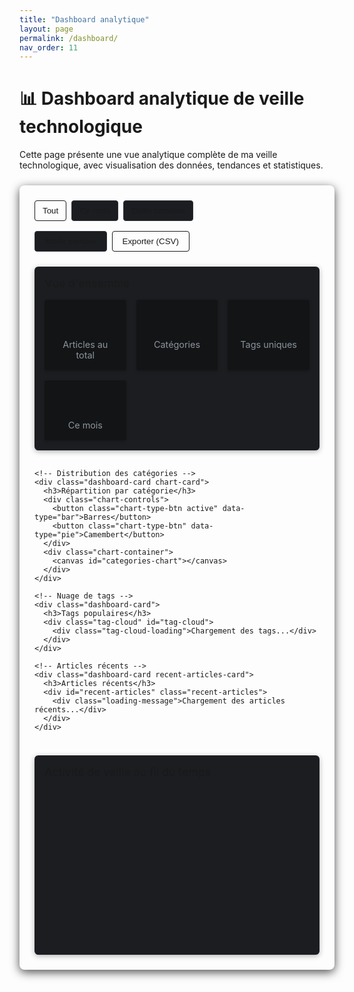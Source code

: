 ```yaml
---
title: "Dashboard analytique"
layout: page
permalink: /dashboard/
nav_order: 11
---
```


# <span>📊</span> Dashboard analytique de veille technologique

Cette page présente une vue analytique complète de ma veille technologique, avec visualisation des données, tendances et statistiques.

<div class="dashboard-container">
  <div class="dashboard-controls">
    <div class="timeframe-selector">
      <button class="timeframe-btn active" data-period="all">Tout</button>
      <button class="timeframe-btn" data-period="month">Ce mois</button>
      <button class="timeframe-btn" data-period="week">Cette semaine</button>
    </div>
    <div class="view-controls">
      <button id="toggle-theme-dashboard" class="dashboard-btn">Mode sombre</button>
      <button id="export-data" class="dashboard-btn primary">Exporter (CSV)</button>
    </div>
  </div>

  <div class="dashboard-grid">
    <!-- Vue générale -->
    <div class="dashboard-card overview">
      <h3>Vue d'ensemble</h3>
      <div class="stats-grid">
        <div class="stat-card">
          <div class="stat-value" id="total-article-count">--</div>
          <div class="stat-label">Articles au total</div>
        </div>
        <div class="stat-card">
          <div class="stat-value" id="categories-count">--</div>
          <div class="stat-label">Catégories</div>
        </div>
        <div class="stat-card">
          <div class="stat-value" id="tags-count">--</div>
          <div class="stat-label">Tags uniques</div>
        </div>
        <div class="stat-card">
          <div class="stat-value" id="recent-count">--</div>
          <div class="stat-label">Ce mois</div>
        </div>
      </div>
    </div>

    <!-- Distribution des catégories -->
    <div class="dashboard-card chart-card">
      <h3>Répartition par catégorie</h3>
      <div class="chart-controls">
        <button class="chart-type-btn active" data-type="bar">Barres</button>
        <button class="chart-type-btn" data-type="pie">Camembert</button>
      </div>
      <div class="chart-container">
        <canvas id="categories-chart"></canvas>
      </div>
    </div>

    <!-- Nuage de tags -->
    <div class="dashboard-card">
      <h3>Tags populaires</h3>
      <div class="tag-cloud" id="tag-cloud">
        <div class="tag-cloud-loading">Chargement des tags...</div>
      </div>
    </div>

    <!-- Articles récents -->
    <div class="dashboard-card recent-articles-card">
      <h3>Articles récents</h3>
      <div id="recent-articles" class="recent-articles">
        <div class="loading-message">Chargement des articles récents...</div>
      </div>
    </div>
  </div>

  <!-- Chronologie -->
  <div class="dashboard-card timeline-card">
    <h3>Activité de veille au fil du temps</h3>
    <div class="chart-container">
      <canvas id="timeline-chart"></canvas>
    </div>
  </div>
</div>

<style>
  /* Styles du dashboard */
  .dashboard-container {
    background-color: var(--color-sidebar-background);
    border-radius: 8px;
    padding: 1.5rem;
    margin: 1.5rem 0;
    box-shadow: 0 4px 15px rgba(0, 0, 0, 0.7);
  }

  .dashboard-controls {
    display: flex;
    justify-content: space-between;
    margin-bottom: 1.5rem;
    flex-wrap: wrap;
    gap: 1rem;
  }

  .timeframe-selector, .view-controls {
    display: flex;
    gap: 0.5rem;
  }

  .timeframe-btn, .chart-type-btn {
    background-color: #1b1d21;
    border: 1px solid #30363d;
    color: var(--color-text);
    padding: 0.5rem 0.75rem;
    border-radius: 4px;
    cursor: pointer;
    transition: background-color 0.2s, box-shadow 0.2s;
  }

  .timeframe-btn:hover, .chart-type-btn:hover {
    background-color: #30363d;
  }

  .timeframe-btn.active, .chart-type-btn.active {
    background-color: var(--color-accent);
    color: var(--color-background);
    border-color: var(--color-accent);
  }

  .dashboard-btn {
    background-color: #1b1d21;
    border: 1px solid #30363d;
    color: var(--color-text);
    padding: 0.5rem 1rem;
    border-radius: 4px;
    font-weight: 500;
    cursor: pointer;
    transition: background-color 0.2s, box-shadow 0.2s;
  }

  .dashboard-btn.primary {
    background-color: var(--color-accent);
    color: var(--color-background);
    border-color: var(--color-accent);
  }

  .dashboard-btn:hover {
    box-shadow: 0 2px 8px rgba(0, 0, 0, 0.5);
  }

  .dashboard-grid {
    display: grid;
    grid-template-columns: repeat(auto-fit, minmax(300px, 1fr));
    gap: 1rem;
    margin-bottom: 1.5rem;
  }

  .dashboard-card {
    background-color: #1b1d21;
    border-radius: 6px;
    padding: 1rem;
    box-shadow: 0 2px 8px rgba(0, 0, 0, 0.3);
  }

  .dashboard-card h3 {
    margin-top: 0;
    margin-bottom: 1rem;
    font-size: 1.1rem;
    font-weight: 500;
    color: var(--color-accent);
  }

  .stats-grid {
    display: grid;
    grid-template-columns: repeat(auto-fit, minmax(120px, 1fr));
    gap: 1rem;
  }

  .stat-card {
    background-color: #131415;
    padding: 1rem;
    border-radius: 4px;
    text-align: center;
    box-shadow: 0 2px 5px rgba(0, 0, 0, 0.2);
  }

  .stat-value {
    font-size: 2rem;
    font-weight: 700;
    margin-bottom: 0.5rem;
    background: linear-gradient(90deg, var(--color-accent), var(--color-accent-alt));
    -webkit-background-clip: text;
    background-clip: text;
    -webkit-text-fill-color: transparent;
  }

  .stat-label {
    font-size: 0.9rem;
    color: #8b949e;
  }

  .chart-card {
    grid-column: span 2;
  }

  .chart-controls {
    display: flex;
    justify-content: flex-end;
    margin-bottom: 0.75rem;
    gap: 0.5rem;
  }

  .chart-container {
    height: 250px;
    position: relative;
  }

  .tag-cloud {
    display: flex;
    flex-wrap: wrap;
    justify-content: center;
    padding: 1rem;
    min-height: 150px;
  }

  .tag-cloud-item {
    display: inline-block;
    margin: 0.25rem;
    padding: 0.25rem 0.5rem;
    border-radius: 12px;
    background-color: rgba(8, 247, 254, 0.1);
    color: var(--color-text);
    cursor: pointer;
    transition: transform 0.2s, background-color 0.2s;
  }

  .tag-cloud-item:hover {
    transform: scale(1.1);
    background-color: rgba(8, 247, 254, 0.2);
  }

  .tag-cloud-item.size-1 { font-size: 0.85rem; }
  .tag-cloud-item.size-2 { font-size: 1rem; }
  .tag-cloud-item.size-3 { font-size: 1.15rem; }
  .tag-cloud-item.size-4 { font-size: 1.3rem; font-weight: 600; }

  .tag-cloud-loading, .loading-message {
    color: #8b949e;
    text-align: center;
    padding: 2rem 0;
  }

  .recent-articles {
    max-height: 350px;
    overflow-y: auto;
    padding-right: 0.5rem;
  }

  .recent-articles-card {
    grid-row: span 2;
  }

  .article-item {
    padding: 0.75rem;
    margin-bottom: 0.5rem;
    background-color: #131415;
    border-radius: 4px;
    transition: transform 0.2s;
  }

  .article-item:hover {
    transform: translateY(-2px);
    box-shadow: 0 2px 5px rgba(0, 0, 0, 0.3);
  }

  .article-title {
    margin: 0 0 0.5rem 0;
    font-size: 1rem;
    font-weight: 500;
  }

  .article-title a {
    color: var(--color-accent);
    text-decoration: none;
  }

  .article-title a:hover {
    text-decoration: underline;
  }

  .article-meta {
    display: flex;
    justify-content: space-between;
    font-size: 0.8rem;
    color: #8b949e;
  }

  .article-category {
    padding: 0.15rem 0.5rem;
    border-radius: 10px;
    color: var(--color-background);
    font-weight: 500;
  }

  .timeline-card {
    margin-top: 1rem;
  }

  /* Responsive */
  @media (max-width: 768px) {
    .dashboard-controls {
      flex-direction: column;
    }

    .chart-card {
      grid-column: span 1;
    }

    .stat-card {
      padding: 0.75rem;
    }

    .stat-value {
      font-size: 1.5rem;
    }
  }
</style>

<script>
/**
 * Dashboard analytique avancé - Script corrigé
 */
document.addEventListener("DOMContentLoaded", () => {
  console.log("Initialisation du dashboard analytique avancé");
  
  // Vérifier si nous sommes sur la page dashboard
  const dashboardContainer = document.querySelector(".dashboard-container");
  if (!dashboardContainer) {
    console.log("Conteneur de dashboard non trouvé");
    return;
  }
  
  initDashboard();
});
let siteRoot;
// Replace the existing initDashboard function with this improved version
async function initDashboard() {

    // Construction of base URL
  siteRoot = window.location.origin + (window.location.pathname.includes("/veille_techno-OC") ? "/veille_techno-OC/" : "/");

  // Configuration des catégories
  const categories = [
    { id: "auto_tests", label: "🧪 Tests", color: "#4285F4", tag: "test" },
    { id: "auto_ui", label: "🎨 UI", color: "#EA4335", tag: "ui" },
    { id: "auto_paradigmes", label: "🧠 Paradigmes", color: "#FBBC05", tag: "paradigm" },
    { id: "auto_stack", label: "🌐 Java/Angular", color: "#34A853", tag: "stack" }
  ];
  
  // Construction de l'URL de base plus robuste pour GitHub Pages
  const siteRoot = window.location.origin + (window.location.pathname.includes("/veille_techno-OC") 
    ? "/veille_techno-OC/" 
    : "/");
  
  console.log("URL de base pour récupérer les données:", siteRoot);
  
  // Variables pour stocker les données
  let totalArticleCount = 0;
  let allArticles = [];
  let allTags = {};
  const categoryStats = [];
  
  // Charger les données pour toutes les catégories
  for (const category of categories) {
    try {
      // Simplifier pour n'utiliser que les URL qui fonctionnent selon la console
const possibleUrls = [
  `${siteRoot}${category.id}/`,
  `${siteRoot}${category.id}`,
  `${siteRoot}${category.id}.html`
];
      
      console.log(`Tentatives d'URLs pour ${category.label}:`, possibleUrls);
      console.log(`Full URL being attempted: ${possibleUrls[0]}`);
      // Tester les URLs jusqu'à ce qu'une fonctionne
      let text = null;
      for (const url of possibleUrls) {
        try {
          const response = await fetch(url);
          if (response.ok) {
            text = await response.text();
            console.log(`URL fonctionnelle trouvée pour ${category.label}: ${url}`);
            break;
          }
        } catch (error) {
          console.warn(`Échec de fetch pour ${url}:`, error.message);
        }
      }
      
      if (!text) {
        throw new Error(`Aucune URL n'a fonctionné pour ${category.id}`);
      }
      
      // Créer un parser pour traiter le HTML
      const parser = new DOMParser();
      const doc = parser.parseFromString(text, 'text/html');
      
      // Extraire les articles des éléments li
      const listItems = doc.querySelectorAll("li");
      const articles = [];
      
      listItems.forEach(item => {
        // Vérifier si c'est un article
        const linkElement = item.querySelector("a");
        if (!linkElement) return;
        
        const title = linkElement.textContent.trim();
        const url = linkElement.getAttribute("href");
        
        // Tenter d'extraire les données depuis l'attribut data-article si disponible
        const dataSpan = item.querySelector('span[data-article]');
        if (dataSpan) {
          try {
            const articleData = JSON.parse(dataSpan.getAttribute('data-article').replace(/&apos;/g, "'"));
            
            // Extraire les tags
            const tags = articleData.tags || [];
            
            // Mettre à jour le compteur de tags global
            tags.forEach(tag => {
              if (!allTags[tag]) allTags[tag] = 0;
              allTags[tag]++;
            });
            
            // Créer l'objet article
            articles.push({
              title: articleData.title,
              url: articleData.link || url,
              date: new Date(articleData.date),
              dateStr: articleData.date || "Date inconnue",
              tags,
              category: category.label,
              categoryId: category.id,
              categoryColor: category.color
            });
            
            return;
          } catch (e) {
            console.warn("Erreur parsing data-article:", e);
          }
        }
        
        // Méthode alternative si data-article n'est pas disponible
        // Extraire la date (généralement en italique ou entre *)
        let dateStr = "Date inconnue";
        const italicDate = item.querySelector("em");
        if (italicDate) {
          dateStr = italicDate.textContent.trim();
        } else {
          const content = item.textContent;
          const dateMatch = content.match(/\*([^*]+)\*/);
          if (dateMatch) {
            dateStr = dateMatch[1].trim();
          }
        }
        
        // Extraire les tags (généralement en `#tag`)
        const tags = [];
        const codeElements = item.querySelectorAll("code");
        codeElements.forEach(code => {
          const text = code.textContent.trim();
          if (text.startsWith("#")) {
            const tag = text.substring(1);
            tags.push(tag);
            
            // Mettre à jour le compteur de tags global
            if (!allTags[tag]) allTags[tag] = 0;
            allTags[tag]++;
          }
        });
        
        let date = null;
        try {
          date = new Date(dateStr);
          if (isNaN(date.getTime())) date = null;
        } catch (e) {
          date = null;
        }
        
        articles.push({
          title,
          url,
          date,
          dateStr,
          tags,
          category: category.label,
          categoryId: category.id,
          categoryColor: category.color
        });
      });
      
      // Ajouter les articles à l'array global
      allArticles = [...allArticles, ...articles];
      const count = articles.length;
      totalArticleCount += count;
      
      console.log(`Articles extraits pour ${category.label}: ${count}`);
      
      // Ajouter les stats de catégorie
      categoryStats.push({
        label: category.label,
        count,
        color: category.color,
        tag: category.tag
      });
      
    } catch (error) {
      console.error(`Erreur lors du chargement de ${category.id}:`, error);
      
      // Ajouter des données fictives en cas d'erreur
      categoryStats.push({
        label: category.label,
        count: 0,
        color: category.color,
        tag: category.tag
      });
    }
  }
  
  console.log("Toutes les données sont chargées");
  console.log("Articles totaux:", totalArticleCount);
  console.log("Stats des catégories:", categoryStats);
  console.log("Tags uniques:", Object.keys(allTags).length);
  
  // Continuer avec le reste de la fonction pour mettre à jour l'UI
  updateDashboardStats(totalArticleCount, categories.length, Object.keys(allTags).length, allArticles);
  
  // Charger Chart.js si nécessaire et créer les visualisations
  if (typeof Chart === 'undefined') {
    console.log("Chargement de Chart.js...");
    await loadChartJS();
  }
  
  createCategoryChart(categoryStats);
  createTagCloud(allTags);
  displayRecentArticles(allArticles);
  createTimelineChart(allArticles);
  
  // Initialiser les contrôles du dashboard
  initDashboardControls(allArticles, categoryStats, allTags);
}

function updateDashboardStats(totalCount, categoriesCount, tagsCount, articles) {
  const totalArticleCount = document.getElementById('total-article-count');
  const categoriesCountElement = document.getElementById('categories-count');
  const tagsCountElement = document.getElementById('tags-count');
  const recentCountElement = document.getElementById('recent-count');
  
  // Vérifier que les éléments existent
  if (!totalArticleCount || !categoriesCountElement || !tagsCountElement || !recentCountElement) {
    console.error("Éléments de statistiques non trouvés dans le DOM");
    return;
  }
  
  // Mettre à jour les cartes de statistiques
  totalArticleCount.textContent = totalCount;
  categoriesCountElement.textContent = categoriesCount;
  tagsCountElement.textContent = tagsCount;
  
  // Compter les articles de ce mois
  const now = new Date();
  const thisMonth = now.getMonth();
  const thisYear = now.getFullYear();
  
  const recentArticles = articles.filter(article => {
    if (!article.date) return false;
    return article.date.getMonth() === thisMonth && article.date.getFullYear() === thisYear;
  });
  
  recentCountElement.textContent = recentArticles.length;
}

async function loadChartJS() {
  return new Promise((resolve, reject) => {
    const script = document.createElement('script');
    script.src = "https://cdnjs.cloudflare.com/ajax/libs/Chart.js/3.9.1/chart.min.js";
    script.integrity = "sha512-ElRFoEQdI5Ht6kZvyzXhYG9NqjtkmlkfYk0wr6wHxU9JEHakS7UJZNeml5ALk+8IKlU6jDgMabC3vkumRokgJA==";
    script.crossOrigin = "anonymous";
    script.referrerPolicy = "no-referrer";
    
    script.onload = () => {
      console.log("Chart.js chargé avec succès");
      resolve();
    };
    script.onerror = () => {
      console.error("Échec du chargement de Chart.js");
      reject(new Error("Échec du chargement de Chart.js"));
    };
    
    document.head.appendChild(script);
  });
}

function createCategoryChart(categoryStats) {
  const ctx = document.getElementById('categories-chart')?.getContext('2d');
  if (!ctx) {
    console.error("Contexte du canvas pour le graphique des catégories non trouvé");
    return;
  }
  
  // Vérifier si nous avons des données à afficher
  if (categoryStats.length === 0) {
    console.warn("Pas de données pour le graphique des catégories");
    return;
  }
  
  // Graphique initial (diagramme à barres)
  createChart('bar');
  
  // Boutons de changement de type de graphique
  const chartTypeButtons = document.querySelectorAll('.chart-type-btn');
  chartTypeButtons.forEach(button => {
    button.addEventListener('click', function() {
      // Mettre à jour l'état actif
      chartTypeButtons.forEach(btn => btn.classList.remove('active'));
      this.classList.add('active');
      
      // Créer un nouveau graphique avec le type sélectionné
      createChart(this.getAttribute('data-type'));
    });
  });
  
  function createChart(type) {
    // Détruire le graphique existant s'il y en a un
    const existingChart = Chart.getChart(ctx.canvas);
    if (existingChart) {
      existingChart.destroy();
    }
    
    // Préparer les données
    const labels = categoryStats.map(item => item.label);
    const data = categoryStats.map(item => item.count);
    const colors = categoryStats.map(item => item.color);
    
    console.log(`Création du graphique de type ${type} avec données:`, { labels, data, colors });
    
    // Options communes
    const options = {
      responsive: true,
      maintainAspectRatio: false,
      plugins: {
        legend: {
          display: type === 'pie',
          position: 'bottom',
          labels: {
            color: getComputedStyle(document.documentElement).getPropertyValue('--color-text'),
            padding: 15,
            usePointStyle: true,
            font: {
              size: 12
            }
          }
        },
        tooltip: {
          callbacks: {
            label: function(context) {
              const label = context.label || '';
              const value = context.raw || 0;
              return `${label}: ${value} article${value !== 1 ? 's' : ''}`;
            }
          }
        }
      }
    };
    
    // Options spécifiques au type
    if (type === 'bar') {
      Object.assign(options, {
        scales: {
          y: {
            beginAtZero: true,
            ticks: {
              precision: 0,
              color: getComputedStyle(document.documentElement).getPropertyValue('--color-text')
            },
            grid: {
              color: '#30363d'
            }
          },
          x: {
            ticks: {
              color: getComputedStyle(document.documentElement).getPropertyValue('--color-text')
            },
            grid: {
              color: '#30363d'
            }
          }
        }
      });
    }
    
    // Créer le graphique
    new Chart(ctx, {
      type: type,
      data: {
        labels: labels,
        datasets: [{
          label: 'Nombre d\'articles',
          data: data,
          backgroundColor: colors,
          borderColor: type === 'bar' ? colors.map(color => adjustColor(color, -20)) : '#fff',
          borderWidth: type === 'bar' ? 1 : 2,
          hoverOffset: type === 'pie' ? 15 : 0
        }]
      },
      options: options
    });
  }
}

function createTagCloud(tags) {
  const tagCloudElement = document.getElementById('tag-cloud');
  if (!tagCloudElement) {
    console.error("Conteneur pour le nuage de tags non trouvé");
    return;
  }
  
  // Effacer le message de chargement
  tagCloudElement.innerHTML = '';
  
  // Convertir en tableau et trier par fréquence
  const tagArray = Object.entries(tags)
    .map(([tag, count]) => ({ tag, count }))
    .sort((a, b) => b.count - a.count);
  
  if (tagArray.length === 0) {
    tagCloudElement.innerHTML = '<div class="tag-cloud-loading">Aucun tag trouvé</div>';
    return;
  }
  
  console.log("Tags les plus populaires:", tagArray.slice(0, 5));
  
  // Trouver le compte maximum pour le dimensionnement
  const maxCount = tagArray[0].count;
  
  // Créer les éléments du nuage de tags
  tagArray.forEach(({ tag, count }) => {
    // Calculer la classe de taille (1-4) basée sur le compte relatif
    const sizeClass = Math.max(1, Math.min(4, Math.ceil((count / maxCount) * 4)));
    
    // Calculer la couleur en fonction de la fréquence
    const hue = (count / maxCount) * 180 + 180; // Du cyan au rose
    const color = `hsl(${hue}, 80%, 65%)`;
    
    const tagElement = document.createElement('span');
    tagElement.className = `tag-cloud-item size-${sizeClass}`;
    tagElement.style.color = color;
    tagElement.textContent = tag;
    tagElement.setAttribute('data-count', count);
    tagElement.setAttribute('title', `${count} article${count !== 1 ? 's' : ''}`);
    
    tagElement.addEventListener('click', () => {
      window.location.href = `${siteRoot}latest-updates?tag=${encodeURIComponent(tag)}`;
    });
    
    tagCloudElement.appendChild(tagElement);
  });
}

function displayRecentArticles(articles) {
  const container = document.getElementById('recent-articles');
  if (!container) {
    console.error("Conteneur pour les articles récents non trouvé");
    return;
  }
  
  // Effacer le message de chargement
  container.innerHTML = '';
  
  if (articles.length === 0) {
    container.innerHTML = '<div class="loading-message">Aucun article trouvé</div>';
    return;
  }
  
  // Trier par date (plus récent d'abord)
  const sortedArticles = [...articles].sort((a, b) => {
    if (a.date && b.date) return b.date - a.date;
    if (a.date) return -1;
    if (b.date) return 1;
    return 0;
  });
  
  console.log("Articles récents à afficher:", sortedArticles.slice(0, 3).map(a => a.title));
  
  // Afficher les 10 articles les plus récents
  sortedArticles.slice(0, 10).forEach(article => {
    const itemElement = document.createElement('div');
    itemElement.className = 'article-item';
    itemElement.setAttribute('data-category', article.categoryId);
    
    // Formater la date proprement si possible
    let formattedDate = article.dateStr;
    if (article.date) {
      try {
        formattedDate = article.date.toLocaleDateString();
      } catch (e) {
        // Garder le format original si le formatage échoue
      }
    }
    
    itemElement.innerHTML = `
      <h4 class="article-title">
        <a href="${article.url}" target="_blank" rel="noopener noreferrer">${article.title}</a>
      </h4>
      <div class="article-meta">
        <span class="article-category" style="background-color: ${article.categoryColor}">
          ${article.category}
        </span>
        <span class="article-date">${formattedDate}</span>
      </div>
    `;
    
    container.appendChild(itemElement);
  });
}

function createTimelineChart(articles) {
  const ctx = document.getElementById('timeline-chart')?.getContext('2d');
  if (!ctx || articles.length === 0) {
    console.warn("Contexte du graphique de chronologie non trouvé ou pas d'articles");
    return;
  }
  
  // Regrouper les articles par mois
  const articlesByMonth = {};
  const articlesByMonthCategory = {};
  
  articles.forEach(article => {
    if (!article.date) return;
    
    const month = `${article.date.getFullYear()}-${String(article.date.getMonth() + 1).padStart(2, '0')}`;
    
    // Compter le total par mois
    if (!articlesByMonth[month]) {
      articlesByMonth[month] = 0;
    }
    articlesByMonth[month]++;
    
    // Compter par catégorie et mois
    if (!articlesByMonthCategory[month]) {
      articlesByMonthCategory[month] = {};
    }
    
    const categoryId = article.categoryId;
    if (!articlesByMonthCategory[month][categoryId]) {
      articlesByMonthCategory[month][categoryId] = 0;
    }
    articlesByMonthCategory[month][categoryId]++;
  });
  
  // Trier les mois
  const months = Object.keys(articlesByMonth).sort();
  
  // Préparer la structure du dataset 
  const sortedArticles = [];
  months.forEach(month => {
    const [year, monthNumber] = month.split('-');
    const date = new Date(year, monthNumber - 1, 1);
    const label = date.toLocaleDateString('fr-FR', { year: 'numeric', month: 'short' });
    
    sortedArticles.push({
      month,
      label,
      count: articlesByMonth[month],
      counts: articlesByMonthCategory[month]
    });
  });
  
  // Prendre les 12 derniers mois (ou moins s'il n'y a pas assez de données)
  const timelineData = sortedArticles.slice(-12);
  
  console.log("Données de chronologie:", timelineData);
  
  // Obtenir les catégories
  const categories = [
    { id: "auto_tests", label: "Tests", color: "#4285F4" },
    { id: "auto_ui", label: "UI", color: "#EA4335" },
    { id: "auto_paradigmes", label: "Paradigmes", color: "#FBBC05" },
    { id: "auto_stack", label: "Java/Angular", color: "#34A853" }
  ];
  
  // Préparer les datasets pour chaque catégorie
  const datasets = categories.map(category => {
    return {
      label: category.label,
      data: timelineData.map(item => item.counts && item.counts[category.id] ? item.counts[category.id] : 0),
      backgroundColor: category.color,
      borderColor: category.color,
      borderWidth: 2,
      tension: 0.3,
      fill: false
    };
  });
  
  // Créer le graphique
  new Chart(ctx, {
    type: 'line',
    data: {
      labels: timelineData.map(item => item.label),
      datasets: datasets
    },
    options: {
      responsive: true,
      maintainAspectRatio: false,
      plugins: {
        legend: {
          display: true,
          position: 'top',
          labels: {
            color: getComputedStyle(document.documentElement).getPropertyValue('--color-text'),
            usePointStyle: true,
            font: {
              size: 12
            }
          }
        },
        tooltip: {
          mode: 'index',
          intersect: false
        }
      },
      scales: {
        y: {
          beginAtZero: true,
          stacked: true,
          ticks: {
            precision: 0,
            color: getComputedStyle(document.documentElement).getPropertyValue('--color-text')
          },
          grid: {
            color: '#30363d'
          }
        },
        x: {
          ticks: {
            color: getComputedStyle(document.documentElement).getPropertyValue('--color-text')
          },
          grid: {
            color: '#30363d'
          }
        }
      }
    }
  });
}

function initDashboardControls(allArticles, categoryStats, allTags) {
  // Bascule de thème
  const themeToggle = document.getElementById('toggle-theme-dashboard');
  if (themeToggle) {
    themeToggle.addEventListener('click', () => {
      document.body.classList.toggle('dark-theme');
      themeToggle.textContent = document.body.classList.contains('dark-theme') 
        ? 'Mode clair' 
        : 'Mode sombre';
      localStorage.setItem('theme', document.body.classList.contains('dark-theme') ? 'dark' : 'light');
    });
    
    // Appliquer le thème sauvegardé
    const savedTheme = localStorage.getItem('theme');
    if (savedTheme === 'dark') {
      document.body.classList.add('dark-theme');
      themeToggle.textContent = 'Mode clair';
    }
  }
  
  // Filtrage par période
  const timeframeButtons = document.querySelectorAll('.timeframe-btn');
  timeframeButtons.forEach(button => {
    button.addEventListener('click', function() {
      // Mettre à jour l'état actif
      timeframeButtons.forEach(btn => btn.classList.remove('active'));
      this.classList.add('active');
      
      // Filtrer les données selon la période sélectionnée
      const period = this.getAttribute('data-period');
      filterArticlesByPeriod(period, allArticles, categoryStats, allTags);
    });
  });
  
  // Export CSV
  const exportButton = document.getElementById('export-data');
  if (exportButton) {
    exportButton.addEventListener('click', () => {
      exportCSV(allArticles, categoryStats, allTags);
    });
  }
}

function filterArticlesByPeriod(period, allArticles, categoryStats, allTags) {
  let filteredArticles = [];
  const now = new Date();
  
  switch (period) {
    case 'week':
      // 7 derniers jours
      const weekAgo = new Date(now);
      weekAgo.setDate(now.getDate() - 7);
      filteredArticles = allArticles.filter(article => 
        article.date && article.date >= weekAgo
      );
      break;
      
    case 'month':
      // Mois en cours
      filteredArticles = allArticles.filter(article => 
        article.date && 
        article.date.getMonth() === now.getMonth() && 
        article.date.getFullYear() === now.getFullYear()
      );
      break;
      
    case 'all':
    default:
      // Tous les articles
      filteredArticles = [...allArticles];
      break;
  }
  
  console.log(`Filtrage par période '${period}': ${filteredArticles.length} articles`);
  
  // Recalculer les statistiques basées sur les articles filtrés
  let filteredCategoryStats = JSON.parse(JSON.stringify(categoryStats));
  let filteredTags = {};
  
  // Réinitialiser les compteurs
  filteredCategoryStats.forEach(cat => { cat.count = 0; });
  
  // Compter les articles par catégorie et collecter les tags
  filteredArticles.forEach(article => {
    // Mettre à jour les compteurs de catégorie
    const catIndex = filteredCategoryStats.findIndex(cat => 
      cat.label === article.category
    );
    if (catIndex !== -1) {
      filteredCategoryStats[catIndex].count++;
    }
    
    // Collecter les tags
    article.tags.forEach(tag => {
      if (!filteredTags[tag]) filteredTags[tag] = 0;
      filteredTags[tag]++;
    });
  });
  
  // Mettre à jour l'UI avec les données filtrées
  updateDashboardStats(
    filteredArticles.length, 
    categoryStats.length, 
    Object.keys(filteredTags).length,
    filteredArticles
  );
  
  // Mettre à jour les graphiques et visualisations
  if (typeof Chart !== 'undefined') {
    // Mettre à jour le graphique des catégories
    const categoryChart = Chart.getChart(document.getElementById('categories-chart'));
    if (categoryChart) {
      categoryChart.data.datasets[0].data = filteredCategoryStats.map(cat => cat.count);
      categoryChart.update();
    }
    
    // Mettre à jour la chronologie si elle existe
    const timelineChart = Chart.getChart(document.getElementById('timeline-chart'));
    if (timelineChart) {
      // Pour simplifier, on ne met pas à jour la chronologie ici
    }
  }
  
  // Mettre à jour le nuage de tags
  createTagCloud(filteredTags);
  
  // Mettre à jour les articles récents
  displayRecentArticles(filteredArticles);
}

function exportCSV(articles, categoryStats, tags) {
  // Préparer le contenu CSV
  let csv = 'Dashboard de veille technologique - Export\n\n';
  
  // Ajouter la date
  csv += `Date d'exportation,${new Date().toLocaleDateString()}\n\n`;
  
  // Ajouter les compteurs de catégorie
  csv += 'CATÉGORIES\n';
  csv += 'Catégorie,Nombre d\'articles\n';
  categoryStats.forEach(cat => {
    csv += `"${cat.label}",${cat.count}\n`;
  });
  
  csv += '\nTAGS POPULAIRES\n';
  csv += 'Tag,Nombre d\'occurrences\n';
  
  // Convertir l'objet tags en tableau trié
  const tagArray = Object.entries(tags)
    .map(([tag, count]) => ({ tag, count }))
    .sort((a, b) => b.count - a.count);
  
  tagArray.forEach(item => {
    csv += `"${item.tag}",${item.count}\n`;
  });
  
  csv += '\nARTICLES\n';
  csv += 'Titre,Catégorie,Date,URL\n';
  
  // Trier les articles par date (plus récent d'abord)
  const sortedArticles = [...articles].sort((a, b) => {
    if (a.date && b.date) return b.date - a.date;
    if (a.date) return -1;
    if (b.date) return 1;
    return 0;
  });
  
  sortedArticles.forEach(article => {
    const formattedDate = article.date 
      ? article.date.toLocaleDateString() 
      : article.dateStr;
    
    csv += `"${article.title}","${article.category}","${formattedDate}","${article.url}"\n`;
  });
  
  // Créer et déclencher le téléchargement
  const blob = new Blob([csv], { type: 'text/csv;charset=utf-8;' });
  const url = URL.createObjectURL(blob);
  const link = document.createElement('a');
  link.setAttribute('href', url);
  link.setAttribute('download', `veille-techno-export-${new Date().toISOString().split('T')[0]}.csv`);
  link.style.display = 'none';
  
  document.body.appendChild(link);
  link.click();
  document.body.removeChild(link);
  
  console.log("Export CSV généré et téléchargé");
}

// Fonction utilitaire pour ajuster la luminosité des couleurs
function adjustColor(color, percent) {
  if (!color) return '#cccccc';
  
  // Convertir hex en RGB
  let R = parseInt(color.substring(1,3), 16);
  let G = parseInt(color.substring(3,5), 16);
  let B = parseInt(color.substring(5,7), 16);

  // Ajuster les valeurs
  R = Math.max(0, Math.min(255, R + percent));
  G = Math.max(0, Math.min(255, G + percent));
  B = Math.max(0, Math.min(255, B + percent));

  // Reconvertir en hex
  const RR = ((R.toString(16).length === 1) ? "0" + R.toString(16) : R.toString(16));
  const GG = ((G.toString(16).length === 1) ? "0" + G.toString(16) : G.toString(16));
  const BB = ((B.toString(16).length === 1) ? "0" + B.toString(16) : B.toString(16));

  return "#" + RR + GG + BB;
}

</script>
